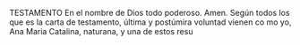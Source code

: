 TESTAMENTO
En el nombre de Dios todo poderoso. Amen. Según todos los que es
la carta de testamento, última y postúmira voluntad vienen co
mo yo, Ana Maria Catalina, naturana, y una de estos resu